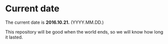 # Current date

The current date is **2016.10.21.** (YYYY.MM.DD.)

This repository will be good when the world ends, so we will know how long it lasted.